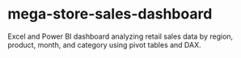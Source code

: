 # mega-store-sales-dashboard
Excel and Power BI dashboard analyzing retail sales data by region, product, month, and category using pivot tables and DAX.
